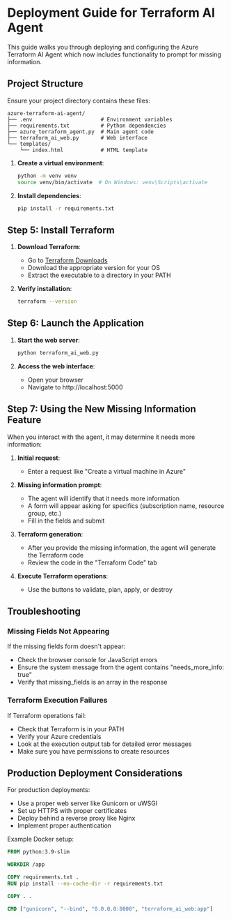 # Deployment Guide for Terraform AI Agent

This guide walks you through deploying and configuring the Azure Terraform AI Agent which now includes functionality to prompt for missing information.

## Project Structure

Ensure your project directory contains these files:

```
azure-terraform-ai-agent/
├── .env                      # Environment variables
├── requirements.txt          # Python dependencies
├── azure_terraform_agent.py  # Main agent code
├── terraform_ai_web.py       # Web interface
└── templates/
    └── index.html            # HTML template
```


1. **Create a virtual environment**:
   ```bash
   python -m venv venv
   source venv/bin/activate  # On Windows: venv\Scripts\activate
   ```

2. **Install dependencies**:
   ```bash
   pip install -r requirements.txt
   ```

## Step 5: Install Terraform

1. **Download Terraform**:
   - Go to [Terraform Downloads](https://www.terraform.io/downloads)
   - Download the appropriate version for your OS
   - Extract the executable to a directory in your PATH

2. **Verify installation**:
   ```bash
   terraform --version
   ```

## Step 6: Launch the Application

1. **Start the web server**:
   ```bash
   python terraform_ai_web.py
   ```

2. **Access the web interface**:
   - Open your browser
   - Navigate to http://localhost:5000

## Step 7: Using the New Missing Information Feature

When you interact with the agent, it may determine it needs more information:

1. **Initial request**:
   - Enter a request like "Create a virtual machine in Azure"

2. **Missing information prompt**:
   - The agent will identify that it needs more information
   - A form will appear asking for specifics (subscription name, resource group, etc.)
   - Fill in the fields and submit

3. **Terraform generation**:
   - After you provide the missing information, the agent will generate the Terraform code
   - Review the code in the "Terraform Code" tab

4. **Execute Terraform operations**:
   - Use the buttons to validate, plan, apply, or destroy

## Troubleshooting

### Missing Fields Not Appearing

If the missing fields form doesn't appear:
- Check the browser console for JavaScript errors
- Ensure the system message from the agent contains "needs_more_info: true"
- Verify that missing_fields is an array in the response

### Terraform Execution Failures

If Terraform operations fail:
- Check that Terraform is in your PATH
- Verify your Azure credentials
- Look at the execution output tab for detailed error messages
- Make sure you have permissions to create resources

## Production Deployment Considerations

For production deployments:
- Use a proper web server like Gunicorn or uWSGI
- Set up HTTPS with proper certificates
- Deploy behind a reverse proxy like Nginx
- Implement proper authentication

Example Docker setup:
```dockerfile
FROM python:3.9-slim

WORKDIR /app

COPY requirements.txt .
RUN pip install --no-cache-dir -r requirements.txt

COPY . .

CMD ["gunicorn", "--bind", "0.0.0.0:8000", "terraform_ai_web:app"]
```
